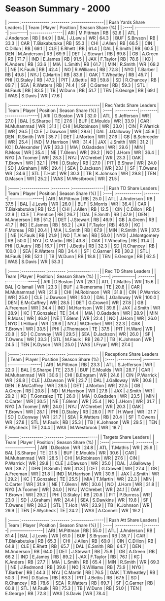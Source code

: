 # Season Summary - 2000

| :----- :-------------- :--------- :----------------|
|              Rush Yards Share Leaders              |
| Team | Player        | Position | Season Share (%) |
| :----| :-------------| :--------| :----------------|
| ARI  | M.Pittman     | RB       | 52.6             |
| ATL  | J.Anderson    | RB       | 84.9             |
| BAL  | J.Lewis       | WR       | 64.3             |
| BUF  | S.Bryson      | RB       | 33.3             |
| CAR  | T.Biakabutuka | RB       | 55.3             |
| CHI  | J.Allen       | RB       | 66.5             |
| CIN  | C.Dillon      | RB       | 69.1             |
| CLE  | E.Rhett       | RB       | 61.4             |
| DAL  | E.Smith       | RB       | 60.5             |
| DEN  | M.Anderson    | RB       | 69.9             |
| DET  | J.Stewart     | RB       | 69.8             |
| GB   | A.Green       | RB       | 71.7             |
| IND  | E.James       | RB       | 91.5             |
| JAX  | F.Taylor      | RB       | 78.6             |
| KC   | K.Anders      | RB       | 33.6             |
| MIA  | L.Smith       | RB       | 61.7             |
| MIN  | R.Smith       | WR       | 69.2             |
| NE   | K.Faulk       | RB       | 42.4             |
| NO   | R.Williams    | RB       | 72.8             |
| NYG  | T.Barber      | RB       | 49.8             |
| NYJ  | C.Martin      | RB       | 83.6             |
| OAK  | T.Wheatley    | RB       | 45.7             |
| PHI  | D.Staley      | RB       | 47.2             |
| PIT  | J.Bettis      | RB       | 59.8             |
| SD   | R.Chancey     | RB       | 89.7             |
| SEA  | R.Watters     | RB       | 74.4             |
| SF   | C.Garner      | RB       | 59.3             |
| STL  | M.Faulk       | RB       | 83.5             |
| TB   | W.Dunn        | RB       | 51.7             |
| TEN  | E.George      | RB       | 69.1             |
| WAS  | S.Davis       | WR       | 77.6             |

| :----- :------------ :--------- :----------------|
|             Rec Yards Share Leaders              |
| Team | Player      | Position | Season Share (%) |
| :----| :-----------| :--------| :----------------|
| ARI  | D.Boston    | WR       | 32.0             |
| ATL  | S.Jefferson | WR       | 27.0             |
| BAL  | S.Sharpe    | TE       | 27.6             |
| BUF  | E.Moulds    | WR       | 33.9             |
| CAR  | M.Muhammad  | WR       | 31.1             |
| CHI  | M.Robinson  | WR       | 33.0             |
| CIN  | P.Warrick   | WR       | 26.5             |
| CLE  | J.Dawson    | WR       | 28.6             |
| DAL  | J.Galloway  | WR       | 45.9             |
| DEN  | R.Smith     | WR       | 35.7             |
| DET  | J.Morton    | WR       | 27.6             |
| GB   | B.Schroeder | WR       | 25.4             |
| IND  | M.Harrison  | WR       | 31.4             |
| JAX  | J.Smith     | WR       | 31.2             |
| KC   | D.Alexander | WR       | 33.3             |
| MIA  | O.Gadsden   | WR       | 29.6             |
| MIN  | R.Moss      | WR       | 35.4             |
| NE   | T.Glenn     | WR       | 29.2             |
| NO   | J.Horn      | WR       | 36.4             |
| NYG  | A.Toomer    | WR       | 28.3             |
| NYJ  | W.Chrebet   | WR       | 23.3             |
| OAK  | T.Brown     | WR       | 32.1             |
| PHI  | D.Staley    | RB       | 27.0             |
| PIT  | B.Shaw      | WR       | 24.0             |
| SD   | J.Graham    | WR       | 29.4             |
| SEA  | D.Jackson   | WR       | 23.1             |
| SF   | T.Owens     | WR       | 34.6             |
| STL  | T.Holt      | WR       | 30.3             |
| TB   | K.Johnson   | WR       | 29.8             |
| TEN  | D.Mason     | WR       | 25.2             |
| WAS  | M.Westbrook | WR       | 21.5             |

| :----- :-------------- :--------- :----------------|
|               Rush TD Share Leaders                |
| Team | Player        | Position | Season Share (%) |
| :----| :-------------| :--------| :----------------|
| ARI  | M.Pittman     | RB       | 25.0             |
| ATL  | J.Anderson    | RB       | 37.5             |
| BAL  | J.Lewis       | WR       | 26.0             |
| BUF  | S.Morris      | WR       | 36.4             |
| CAR  | T.Biakabutuka | RB       | 12.5             |
| CHI  | J.Allen       | RB       | 12.5             |
| CIN  | C.Dillon      | RB       | 22.9             |
| CLE  | T.Prentice    | RB       | 26.7             |
| DAL  | E.Smith       | RB       | 47.9             |
| DEN  | M.Anderson    | RB       | 51.2             |
| DET  | J.Stewart     | RB       | 46.9             |
| GB   | A.Green       | RB       | 41.7             |
| IND  | E.James       | RB       | 56.2             |
| JAX  | F.Taylor      | RB       | 46.9             |
| KC   | F.Moreau      | RB       | 20.4             |
| MIA  | L.Smith       | RB       | 67.9             |
| MIN  | R.Smith       | WR       | 37.5             |
| NE   | K.Faulk       | RB       | 21.9             |
| NO   | T.Allen       | RB       | 50.0             |
| NYG  | J.Montgomery  | RB       | 50.0             |
| NYJ  | C.Martin      | RB       | 43.8             |
| OAK  | T.Wheatley    | RB       | 31.4             |
| PHI  | D.Autry       | RB       | 16.7             |
| PIT  | J.Bettis      | RB       | 32.3             |
| SD   | R.Chancey     | RB       | 100.0            |
| SEA  | R.Watters     | RB       | 34.4             |
| SF   | C.Garner      | RB       | 30.2             |
| STL  | M.Faulk       | RB       | 52.1             |
| TB   | W.Dunn        | RB       | 18.8             |
| TEN  | E.George      | RB       | 62.5             |
| WAS  | S.Davis       | WR       | 53.3             |

| :----- :------------ :--------- :----------------|
|               Rec TD Share Leaders               |
| Team | Player      | Position | Season Share (%) |
| :----| :-----------| :--------| :----------------|
| ARI  | D.Boston    | WR       | 28.1             |
| ATL  | T.Mathis    | WR       | 15.6             |
| BAL  | Q.Ismail    | WR       | 23.3             |
| BUF  | J.Riemersma | TE       | 20.8             |
| CAR  | M.Muhammad  | WR       | 21.9             |
| CHI  | M.Robinson  | WR       | 31.8             |
| CIN  | P.Warrick   | WR       | 25.0             |
| CLE  | J.Dawson    | WR       | 50.0             |
| DAL  | J.Galloway  | WR       | 100.0            |
| DEN  | E.McCaffrey | WR       | 28.5             |
| DET  | G.Crowell   | WR       | 27.8             |
| GB   | A.Freeman   | WR       | 34.4             |
| IND  | M.Harrison  | WR       | 39.6             |
| JAX  | J.Smith     | WR       | 28.9             |
| KC   | T.Gonzalez  | TE       | 34.4             |
| MIA  | O.Gadsden   | WR       | 28.9             |
| MIN  | R.Moss      | WR       | 46.9             |
| NE   | T.Glenn     | WR       | 22.4             |
| NO   | J.Horn      | WR       | 26.0             |
| NYG  | I.Hilliard  | WR       | 28.6             |
| NYJ  | W.Chrebet   | WR       | 22.3             |
| OAK  | T.Brown     | WR       | 33.5             |
| PHI  | J.Thomason  | TE       | 37.5             |
| PIT  | H.Ward      | WR       | 20.8             |
| SD   | C.Conway    | WR       | 29.5             |
| SEA  | D.Jackson   | WR       | 26.0             |
| SF   | T.Owens     | WR       | 33.3             |
| STL  | M.Faulk     | RB       | 26.7             |
| TB   | K.Johnson   | WR       | 24.5             |
| TEN  | K.Dyson     | WR       | 25.0             |
| WAS  | I.Fryar     | WR       | 27.4             |

| :----- :------------ :--------- :----------------|
|             Receptions Share Leaders             |
| Team | Player      | Position | Season Share (%) |
| :----| :-----------| :--------| :----------------|
| ARI  | M.Pittman   | RB       | 23.3             |
| ATL  | S.Jefferson | WR       | 22.0             |
| BAL  | S.Sharpe    | TE       | 23.5             |
| BUF  | E.Moulds    | WR       | 28.7             |
| CAR  | M.Muhammad  | WR       | 30.6             |
| CHI  | B.Engram    | WR       | 24.6             |
| CIN  | P.Warrick   | WR       | 26.8             |
| CLE  | J.Dawson    | WR       | 23.7             |
| DAL  | J.Galloway  | WR       | 30.8             |
| DEN  | E.McCaffrey | WR       | 28.5             |
| DET  | J.Morton    | WR       | 22.5             |
| GB   | A.Green     | RB       | 20.8             |
| IND  | M.Harrison  | WR       | 27.8             |
| JAX  | J.Smith     | WR       | 29.2             |
| KC   | T.Gonzalez  | TE       | 26.0             |
| MIA  | O.Gadsden   | WR       | 23.5             |
| MIN  | C.Carter    | WR       | 30.5             |
| NE   | T.Glenn     | WR       | 25.4             |
| NO   | J.Horn      | WR       | 31.7             |
| NYG  | A.Toomer    | WR       | 24.0             |
| NYJ  | W.Chrebet   | WR       | 20.3             |
| OAK  | T.Brown     | WR       | 28.1             |
| PHI  | D.Staley    | RB       | 28.0             |
| PIT  | H.Ward      | WR       | 21.7             |
| SD   | C.Conway    | WR       | 21.7             |
| SEA  | R.Watters   | RB       | 20.4             |
| SF   | T.Owens     | WR       | 27.8             |
| STL  | M.Faulk     | RB       | 25.3             |
| TB   | K.Johnson   | WR       | 29.5             |
| TEN  | F.Wycheck   | TE       | 24.4             |
| WAS  | M.Westbrook | WR       | 18.7             |

| :----- :----------- :--------- :----------------|
|              Targets Share Leaders              |
| Team | Player     | Position | Season Share (%) |
| :----| :----------| :--------| :----------------|
| ARI  | D.Boston   | WR       | 24.8             |
| ATL  | T.Mathis   | WR       | 25.6             |
| BAL  | S.Sharpe   | TE       | 21.5             |
| BUF  | E.Moulds   | WR       | 30.6             |
| CAR  | M.Muhammad | WR       | 28.5             |
| CHI  | M.Robinson | WR       | 27.6             |
| CIN  | P.Warrick  | WR       | 29.8             |
| CLE  | J.Dawson   | WR       | 25.0             |
| DAL  | J.Galloway | WR       | 38.7             |
| DEN  | R.Smith    | WR       | 31.3             |
| DET  | G.Crowell  | WR       | 27.4             |
| GB   | A.Freeman  | WR       | 21.8             |
| IND  | M.Harrison | WR       | 30.6             |
| JAX  | J.Smith    | WR       | 29.2             |
| KC   | T.Gonzalez | TE       | 25.5             |
| MIA  | T.Martin   | WR       | 22.3             |
| MIN  | C.Carter   | WR       | 31.9             |
| NE   | T.Glenn    | WR       | 30.6             |
| NO   | J.Horn     | WR       | 31.8             |
| NYG  | A.Toomer   | WR       | 24.0             |
| NYJ  | W.Chrebet  | WR       | 24.1             |
| OAK  | T.Brown    | WR       | 29.2             |
| PHI  | D.Staley   | RB       | 20.8             |
| PIT  | P.Burress  | WR       | 23.0             |
| SD   | J.Graham   | WR       | 24.4             |
| SEA  | S.Dawkins  | WR       | 19.8             |
| SF   | T.Owens    | WR       | 28.3             |
| STL  | T.Holt     | WR       | 23.9             |
| TB   | K.Johnson  | WR       | 29.9             |
| TEN  | F.Wycheck  | TE       | 24.2             |
| WAS  | A.Connell  | WR       | 19.2             |

| :----- :-------------- :--------- :----------------|
|               Rush Att Share Leaders               |
| Team | Player        | Position | Season Share (%) |
| :----| :-------------| :--------| :----------------|
| ARI  | M.Pittman     | RB       | 55.0             |
| ATL  | J.Anderson    | RB       | 81.4             |
| BAL  | J.Lewis       | WR       | 61.0             |
| BUF  | S.Bryson      | RB       | 35.7             |
| CAR  | T.Biakabutuka | RB       | 65.3             |
| CHI  | J.Allen       | RB       | 69.0             |
| CIN  | C.Dillon      | RB       | 64.8             |
| CLE  | E.Rhett       | RB       | 65.7             |
| DAL  | E.Smith       | RB       | 64.7             |
| DEN  | M.Anderson    | RB       | 64.0             |
| DET  | J.Stewart     | RB       | 75.8             |
| GB   | A.Green       | RB       | 66.2             |
| IND  | E.James       | RB       | 89.2             |
| JAX  | F.Taylor      | RB       | 76.1             |
| KC   | K.Anders      | RB       | 27.7             |
| MIA  | L.Smith       | RB       | 65.4             |
| MIN  | R.Smith       | WR       | 69.3             |
| NE   | J.Redmond     | RB       | 39.6             |
| NO   | R.Williams    | RB       | 73.9             |
| NYG  | T.Barber      | RB       | 44.3             |
| NYJ  | C.Martin      | RB       | 76.5             |
| OAK  | T.Wheatley    | RB       | 50.3             |
| PHI  | D.Staley      | RB       | 63.3             |
| PIT  | J.Bettis      | RB       | 67.5             |
| SD   | R.Chancey     | RB       | 78.6             |
| SEA  | R.Watters     | RB       | 69.7             |
| SF   | C.Garner      | RB       | 60.8             |
| STL  | M.Faulk       | RB       | 75.3             |
| TB   | W.Dunn        | RB       | 51.0             |
| TEN  | E.George      | RB       | 72.8             |
| WAS  | S.Davis       | WR       | 78.4             |


